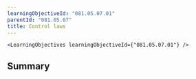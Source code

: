 ```yaml
---
learningObjectiveId: "081.05.07.01"
parentId: "081.05.07"
title: Control laws
---
```


```tsx eval
<LearningObjectives learningObjectiveId={"081.05.07.01"} />
```

## Summary
